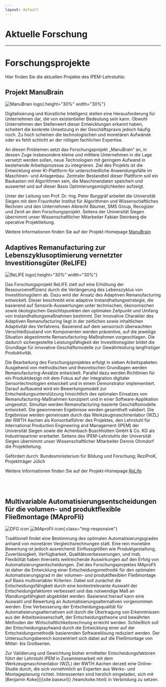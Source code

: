 ```yaml
---
layout: default
---
```


# Aktuelle Forschung

---

# Forschungsprojekte

Hier finden Sie die aktuellen Projekte des IPEM-Lehrstuhls:

## Projekt ManuBrain

![ManuBrain logo]({{site.baseurl}}/research/images/manubrain.png){:height="30%" width="30%"}

Digitalisierung und Künstliche Intelligenz stellen eine Herausforderung für Unternehmen dar, die von existentieller Bedeutung sein kann. Obwohl Unternehmen den Stellenwert dieser Entwicklungen erkannt haben, scheitert die konkrete Umsetzung in der Geschäftspraxis jedoch häufig noch. Zu hoch scheinen die technologischen und monetären Aufwände oder es fehlt schlicht an der nötigen fachlichen Expertise.

An diesen Problemen setzt das Forschungsprojekt „ManuBrain“ an, in dessen Zuge insbesondere kleine und mittlere Unternehmen in die Lage versetzt werden sollen, neue Technologien mit geringem Aufwand in bestehende Arbeitsprozesse zu integrieren. Ziel des Projekts ist die Entwicklung einer KI-Plattform für unterschiedliche Anwendungsfälle im Maschinen- und Anlagenbau. Zentraler Bestandteil dieser Plattform soll ein Baukasten mit Algorithmen sein, die Maschinendaten speichert und auswertet und auf dieser Basis Optimierungsmöglichkeiten aufzeigt.

Unter der Leitung von Prof. Dr.-Ing. Peter Burggräf arbeitet die Universität Siegen mit dem Fraunhofer Institut für Algorithmen und Wissenschaftliches Rechnen und den Unternehmen Albrecht Bäumer, SMS Group, Recogizer und Zenit an dem Forschungsprojekt. Seitens der Universität Siegen übernimmt unser Wissenschaftlicher Mitarbeiter Fabian Steinberg die operative Projektleitung.

Weitere Informationen finden Sie auf der Projekt-Homepage [ManuBrain](http://manubrain.de/)


## Adaptives Remanufacturing zur Lebenszyklusoptimierung vernetzter Investitionsgüter (ReLIFE)


![ReLIFE logo]({{site.baseurl}}/research/images/relife.png){:height="30%" width="30%"}

Das Forschungsprojekt ReLIFE zielt auf eine Erhöhung der Ressourceneffizienz durch die Verlängerung des Lebenszyklus von Investitionsgütern ab. Dazu wird der Ansatz des Adaptiven Remanufacturing entwickelt. Dieser beschreibt eine adaptive Instandhaltungsstrategie, die basierend auf Sensorik-Auswertungen unter technischen, ökonomischen sowie ökologischen Gesichtspunkten den optimalen Zeitpunkt und Umfang von Instandhaltungsmaßnahmen bestimmt. Der innovative Charakter des Adaptiven Remanufacturing liegt in der zeitlichen sowie inhaltlichen Adaptivität des Verfahrens. Basierend auf dem sensorisch überwachten Verschleißzustand von Komponenten werden präventive, auf die jeweilige Situation abgestimmte Remanufacturing-Maßnahmen vorgeschlagen. Die dadurch sichergestellte Leistungsfähigkeit der Investitionsgüter bildet die Grundlage für innovative Geschäftsmodelle zur Gewährleistung langfristiger Produktivität.

Die Bearbeitung des Forschungsprojektes erfolgt in sieben Arbeitspaketen. Ausgehend von methodischen und theoretischen Grundlagen werden Remanufacturing-Ansätze entwickelt. Parallel dazu werden Richtlinien für ein Produktdesign mit dem Fokus auf der Integration digitaler Sensortechnologien entwickelt und in einem Demonstrator implementiert. Darauf aufbauend wird ein Bewertungsmodell zur Entscheidungsunterstützung hinsichtlich des optimalen Einsatzes von Remanufacturing-Maßnahmen konzipiert und in einer Software-Applikation umgesetzt. Simultan werden Remanufacturing-basierte Geschäftsmodelle entwickelt. Die gewonnenen Ergebnisse werden gesamthaft validiert. Die Ergebnisse werden gemeinsam durch das Werkzeugmaschinenlabor (WZL) der RWTH Aachen als Konsortialführer des Projektes, den Lehrstuhl für International Production Engineering and Management (IPEM) der Universität Siegen sowie die Achenbach Buschhütten GmbH & Co. KG als Industriepartner erarbeitet. Seitens des IPEM-Lehrstuhls der Universität Siegen übernimmt unser Wissenschaftlicher Mitarbeiter Dennis Ohrndorf die Projektleitung.

Gefördert durch: Bundesministerium für Bildung und Forschung; ReziProK, Projektträger Jülich 

Weitere Informationen finden Sie auf der Projekt-Homepage [ReLife](http://relife.wzl.rwth-aachen.de/de/default.html)

<br>
<br>

## Multivariable Automatisierungsentscheidungen für die volumen- und produktflexible Fließmontage (MAproFli)

![DFG icon]({{site.baseurl}}/research/images/dfg.jpg)
![MAproFli icon]({{site.baseurl}}/research/images/maprofli.jpg){:class="img-responsive"}

Traditionell findet eine Bestimmung des optimalen Automatisierungsgrades anhand von monetären Vergleichsrechnungen statt. Eine rein monetäre Bewertung ist jedoch ausreichend: Einflussgrößen wie Produktgestaltung, Zuverlässigkeit, Verfügbarkeit, Qualitätsverbesserungen, und insb. Flexibilität haben ihrerseits weitreichende Auswirkungen auf den Erfolg von Automatisierungsentscheidungen. Ziel des Forschungsprojektes MAproFli ist daher die Entwicklung einer Entscheidungsmethodik für den optimalen Automatisierungsgrad in der volumen- und produktflexiblen Fließmontage auf Basis multivariabler Kriterien. Dabei soll zunächst die Entscheidungsfähigkeit durch eine kontextrelevante Auswahl der Entscheidungsfaktoren verbessert und das notwendige Maß an Wandlungsfähigkeit abgebildet werden. Basierend hierauf kann eine Auswahl und Bewertung an Automatisierungsalternativen vorgenommen werden. Eine Verbesserung der Entscheidungsqualität für Automatisierungsalternativen soll durch die Übertragung von Erkenntnissen aus der Arbeitswissenschaft, der Entscheidungstheorie und bewährten Methoden der Wirtschaftlichkeitsrechnung erreicht werden. Schließlich soll der Entscheidungsaufwand durch die Entwicklung einer auf der Entscheidungsmethodik basierenden Softwarelösung reduziert werden. Der Untersuchungsbereich konzentriert sich dabei auf die Fließmontage von Mittel- bis Großserien.

Zur Validierung und Gewichtung bisher ermittelter Entscheidungsfaktoren führt der Lehrstuhl IPEM in Zusammenarbeit mit dem Werkzeugmaschinenlabor (WZL) der RWTH Aachen derzeit eine Online-Studie durch, die sich vornehmlich an Experten aus Werks- und Montageplanung richtet. Interessenten sind herzlich eingeladen, sich mit [Benjamin Koke]({{site.baseurl}} /team/koke.html) in Verbindung zu setzen. 
